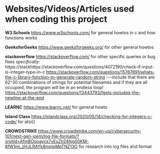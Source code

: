 # Websites/Videos/Articles used when coding this project

**W3 Schools**
https://www.w3schools.com/
for general howtos in c and how functions works

**GeeksforGeeks**
https://www.geeksforgeeks.org/
for other general howtos


**stackoverflow**
https://stackoverflow.com/
for other specific queries or bug fixes
*specifically:*
	https://stackhttps://stackoverflow.com/questions/4072190/check-if-input-is-integer-type-in-c
	https://stackoverflow.com/questions/15767691/whats-the-c-library-function-to-generate-random-string
	---include that there are 62^30 combinations of strings for potential filenames and if they are all occupied,
	the program will be in an endless loop!
	https://stackoverflow.com/questions/13443793/fgets-includes-the-newline-at-the-end
	
**LEARNC**
https://www.learnc.net/
for general howto

**Island Class**
https://islandclass.org/2020/05/14/checking-for-integers-c-code/
for atoi()

**CROWDSTRIKE**
https://www.crowdstrike.com/en-us/cybersecurity-101/next-gen-siem/log-file-formats/?srsltid=AfmBOooaycx7vEuZti24hjg05KM-6fW1mi_zHJLRAYk8mpjpMpTNZ13O
for research into log files and format

